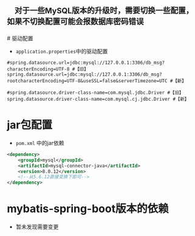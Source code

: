 <p style="text-indent:20px;font-size:20px;font-weight:bold;">
    对于一些MySQL版本的升级时，需要切换一些配置，如果不切换配置可能会报数据库密码错误
</p>
# 驱动配置 

- `application.properties`中的驱动配置
```mysql
#spring.datasource.url=jdbc:mysql://127.0.0.1:3306/db_msg?characterEncoding=UTF-8 #【旧】
spring.datasource.url=jdbc:mysql://127.0.0.1:3306/db_msg?rootcharacterEncoding=UTF-8&useSSL=false&serverTimezone=UTC #【新】

#spring.datasource.driver-class-name=com.mysql.jdbc.Driver #【旧】
spring.datasource.driver-class-name=com.mysql.cj.jdbc.Driver #【新】
```
# jar包配置
- `pom.xml` 中的jar依赖
```xml
<dependency>
    <groupId>mysql</groupId>
    <artifactId>mysql-connector-java</artifactId>
    <version>8.0.12</version>
    <!--从5.6.12直接变换下即可-->
</dependency>
```

# mybatis-spring-boot版本的依赖
- 暂未发现需要变更